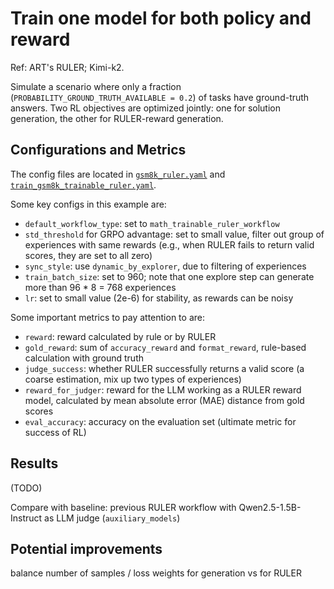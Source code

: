 # Train one model for both policy and reward


Ref: ART's RULER; Kimi-k2.


Simulate a scenario where only a fraction (`PROBABILITY_GROUND_TRUTH_AVAILABLE = 0.2`) of tasks have ground-truth answers.
Two RL objectives are optimized jointly: one for solution generation, the other for RULER-reward generation.


## Configurations and Metrics

The config files are located in [`gsm8k_ruler.yaml`](gsm8k_ruler.yaml) and [`train_gsm8k_trainable_ruler.yaml`](train_gsm8k_trainable_ruler.yaml).

Some key configs in this example are:

* `default_workflow_type`: set to `math_trainable_ruler_workflow`
* `std_threshold` for GRPO advantage: set to small value, filter out group of experiences with same rewards (e.g., when RULER fails to return valid scores, they are set to all zero)
* `sync_style`: use `dynamic_by_explorer`, due to filtering of experiences
* `train_batch_size`: set to 960; note that one explore step can generate more than 96 * 8 = 768 experiences
* `lr`: set to small value (2e-6) for stability, as rewards can be noisy



Some important metrics to pay attention to are:

* `reward`: reward calculated by rule or by RULER
* `gold_reward`: sum of `accuracy_reward` and `format_reward`, rule-based calculation with ground truth
* `judge_success`: whether RULER successfully returns a valid score (a coarse estimation, mix up two types of experiences)
* `reward_for_judger`: reward for the LLM working as a RULER reward model, calculated by mean absolute error (MAE) distance from gold scores
* `eval_accuracy`: accuracy on the evaluation set (ultimate metric for success of RL)


## Results

(TODO)

Compare with baseline: previous RULER workflow with Qwen2.5-1.5B-Instruct as LLM judge (`auxiliary_models`)



## Potential improvements

balance number of samples / loss weights for generation vs for RULER
